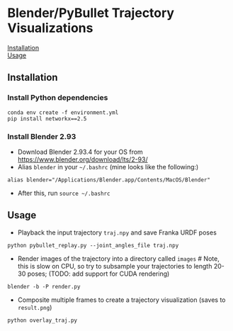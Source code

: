 # Blender/PyBullet Trajectory Visualizations

[Installation](#install)<br />
[Usage](#usage)<br />

<a name="install"></a>
## Installation
### Install Python dependencies
```
conda env create -f environment.yml
pip install networkx==2.5
```

### Install Blender 2.93
* Download Blender 2.93.4 for your OS from https://www.blender.org/download/lts/2-93/
* Alias `blender` in your `~/.bashrc` (mine looks like the following:)
```
alias blender="/Applications/Blender.app/Contents/MacOS/Blender"
```
* After this, run `source ~/.bashrc`


<a name="usage"></a>
## Usage
* Playback the input trajectory `traj.npy` and save Franka URDF poses
```
python pybullet_replay.py --joint_angles_file traj.npy
```
* Render images of the trajectory into a directory called `images` # Note, this is slow on CPU, so try to subsample your trajectories to length 20-30 poses; (TODO: add support for CUDA rendering)
```
blender -b -P render.py 
```
* Composite multiple frames to create a trajectory visualization (saves to `result.png`)
```
python overlay_traj.py
```
